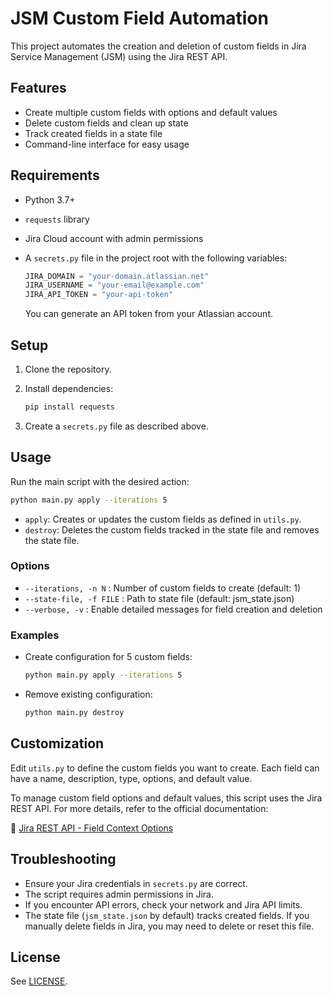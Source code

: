 # JSM Custom Field Automation

This project automates the creation and deletion of custom fields in Jira Service Management (JSM) using the Jira REST API.

## Features

- Create multiple custom fields with options and default values
- Delete custom fields and clean up state
- Track created fields in a state file
- Command-line interface for easy usage

## Requirements

- Python 3.7+
- `requests` library
- Jira Cloud account with admin permissions
- A `secrets.py` file in the project root with the following variables:
  
  ```python
  JIRA_DOMAIN = "your-domain.atlassian.net"
  JIRA_USERNAME = "your-email@example.com"
  JIRA_API_TOKEN = "your-api-token"
  ```

  You can generate an API token from your Atlassian account.

## Setup

1. Clone the repository.

2. Install dependencies:

   ```bash
   pip install requests
   ```

3. Create a `secrets.py` file as described above.

## Usage

Run the main script with the desired action:

```bash
python main.py apply --iterations 5
```

- `apply`: Creates or updates the custom fields as defined in `utils.py`.
- `destroy`: Deletes the custom fields tracked in the state file and removes the state file.

### Options

- `--iterations, -n N` : Number of custom fields to create (default: 1)
- `--state-file, -f FILE` : Path to state file (default: jsm_state.json)
- `--verbose, -v` : Enable detailed messages for field creation and deletion

### Examples

- Create configuration for 5 custom fields:

  ```bash
  python main.py apply --iterations 5
  ```

- Remove existing configuration:

  ```bash
  python main.py destroy
  ```

## Customization

Edit `utils.py` to define the custom fields you want to create. Each field can have a name, description, type, options, and default value.

To manage custom field options and default values, this script uses the Jira REST API. For more details, refer to the official documentation:

🔗 [Jira REST API - Field Context Options](https://developer.atlassian.com/cloud/jira/platform/rest/v3/api-group-issue-custom-field-options/#api-rest-api-3-field-fieldid-context-contextid-option-post)

## Troubleshooting

- Ensure your Jira credentials in `secrets.py` are correct.
- The script requires admin permissions in Jira.
- If you encounter API errors, check your network and Jira API limits.
- The state file (`jsm_state.json` by default) tracks created fields. If you manually delete fields in Jira, you may need to delete or reset this file.

## License

See [LICENSE](LICENSE).
